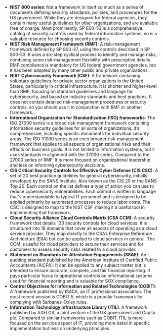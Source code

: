 - **NIST 800 series**: Not a framework in itself so much as a series of documents defining security standards, policies, and procedures for the US government. While they are designed for federal agencies, they contain many useful guidelines for other organizations, and are available free of charge. Most prominently, SP 800-53 is a comprehensive catalog of security controls used by federal information systems, so is a valuable resource for choosing security controls.
- **NIST Risk Management Framework (RMF)**: A risk-management framework defined by SP 800-37, using the controls described in SP 800-53. It uses a six-step cyclical process to identify and manage risks, combining some risk-management flexibility with prescriptive details. RMF compliance is mandatory for US federal government agencies, but it has been adopted by many other public and private organizations.
- **NIST Cybersecurity Framework (CSF)**: A framework containing voluntary guidelines for private sector organizations in the United States, particularly in critical infrastructure. It is shorter and higher-level than RMF, focusing on standard guidelines and language for cybersecurity, and based on industry standards and best practices. It does not contain detailed risk-management procedures or security controls, so you should use it in conjunction with RMF or another framework.
- **International Organization for Standardization (ISO) frameworks**: The ISO 27000 series is a broad risk-management framework containing information security guidelines for all sorts of organizations. It’s comprehensive, including specific documents for individual security areas. The ISO 31000 series is an even broader risk-management framework that applies to all aspects of organizational risks and their effects on business goals. It is not limited to information systems, but it uses standards in alignment with the 27000 series. Compared to the 27000 series or RMF, it is more focused on organizational leadership and less on informing cybersecurity decisions.
- **CIS Critical Security Controls for Effective Cyber Defense (CIS CSC)**: A set of 20 best practice guidelines for general cybersecurity, initially developed by the SANS Institute. Also known as the CIS 20 or the SANS Top 20. Each control on the list defines a type of action you can use to reduce cybersecurity vulnerabilities. Each control is written in language that's understandable to typical IT personnel and is designed to be applied primarily by automated processes to reduce labor costs. The CSC is designed to map to the NIST CSF, making it a useful tool in implementing that framework.
- **Cloud Security Alliance Cloud Controls Matrix (CSA CCM)**: A security framework that details 133 security controls for cloud services. It is structured into 16 domains that cover all aspects of operating as a cloud service provider. They map directly to the CSA’s Enterprise Reference Architecture (ERA) but can be applied to cloud services in general. The CCM is useful for cloud providers to secure their services and for customers to assess security risks related to a cloud provider.
- **Statement on Standards for Attestation Engagements (SSAE)**: An auditing standard published by the American Institute of Certified Public Accountants (AICPA). It can be applied to any subject matter but is intended to ensure accurate, complete, and fair financial reporting. It pays particular focus to operational controls on informational systems used for financial reporting and is valuable for SOX compliance.
- **Control Objectives for Information and Related Technologies (COBIT)**: A framework published by ISACA, an IT professional association. The most recent version is COBIT 5, which is a popular framework for complying with Sarbanes-Oxley rules.
- **Information Technology Infrastructure Library (ITIL)**: A framework published by AXELOS, a joint venture of the UK government and Capita plc. Compared to similar frameworks such as COBIT, ITIL is more focused on the service aspect of IT, providing more detail in specific implementation but less on underlying principles.